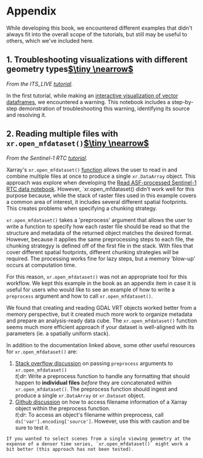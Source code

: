 # Appendix

While developing this book, we encountered different examples that didn't always fit into the overall scope of the tutorials, but still may be useful to others, which we've included here.

## 1. Troubleshooting visualizations with different geometry types[$\tiny \nearrow$](nbs/1_handle_mult_geom_types.ipynb)
*From the ITS_LIVE [tutorial](../itslive/itslive_intro.md).*  

In the first tutorial, while making an [interactive visualization of vector dataframes](../itslive_nbs/3_combining_raster_vector_data.ipynb), we encountered a warning. This notebook includes a step-by-step demonstration of troubleshooting this warning, identifying its source and resolving it. 

## 2. Reading multiple files with `xr.open_mfdataset()`[$\tiny \nearrow$](nbs/2_read_w_xropen_mfdataset.ipynb)
*From the Sentinel-1 RTC [tutorial](../sentinel1/s1_intro.md).*  

Xarray's `xr.open_mfdataset()` [function](https://docs.xarray.dev/en/stable/generated/xarray.open_mfdataset.html) allows the user to read in and combine multiple files at once to produce a single `xr.DataArray` object. This approach was explore when developing the [Read ASF-processed Sentinel-1 RTC data notebook](../sentinel1/nbs/1_read_asf_data.ipynb). However, `xr.open_mfdataset() didn't work well for this purpose because, while the stack of raster files used in this example covers a common area of interest, it includes several different spatial footprints. This creates problems when specifying a chunking strategy. 

`xr.open_mfdataset()` takes a 'preprocess' argument that allows the user to write a function to specify how each raster file should be read so that the structure and metadata of the returned object matches the desired format. However, because it applies the same preprocessing steps to each file, the chunking strategyy is defined off of the first file in the stack. With files that cover different spatial footprints, different chunking strategies will be required. The processing works fine for lazy steps, but a memory 'blow-up' occurs at computation time. 

For this reason, `xr.open_mfdataset()` was not an appropriate tool for this workflow. We kept this example in the book as an appendix item in case it is useful for users who would like to see an example of how to write a `preprocess` argument and how to call `xr.open_mfdataset()`. 

We found that creating and reading GDAL VRT objects worked better from a memory perspective, but it created much more work to organize metadata and prepare an analysis-ready data cube. The `xr.open_mfdataset()` function seems much more efficient approach if your dataset is well-aligned with its parameters (ie. a spatially uniform stack).

In addition to the documentation linked above, some other useful resources for `xr.open_mfdataset()` are: 

1. [Stack overflow discussion](https://stackoverflow.com/questions/51709266/using-xarray-to-open-a-multi-file-dataset-when-both-the-files-and-dataset-have-a) on passing `preprocess` arguments to `xr.open_mfdataset()`  
    *tl;dr*: Write a preprocess function to handle any formatting that should happen to **individual files** *before* they are concatenated within `xr.open_mfdataset()`. The preprocess function should ingest and produce a single `xr.DataArray` or `xr.Dataset` object.   
2. [Github discussion](https://github.com/pydata/xarray/issues/2550) on how to access filename information of a Xarray object within the preprocess function.   
    *tl;dr*: To access an object's filename within preprocess, call `ds['var'].encoding['source']`. However, use this with caution and be sure to test it. 

```{note}
If you wanted to select scenes from a single viewing geometry at the expense of a denser time series, `xr.open_mfdataset()` might work a bit better (this approach has not been tested).
```